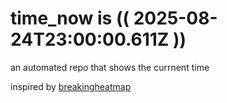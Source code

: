 # time_now is (( 2025-08-24T23:00:00.611Z ))

an automated repo that shows the currnent time

inspired by [breakingheatmap](https://github.com/breakingheatmap/breakingheatmap)
